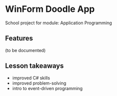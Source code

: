 # WinForm Doodle App 
School project for module: Application Programming

## Features
(to be documented)

## Lesson takeaways
- improved C# skills
- improved problem-solving
- intro to event-driven programming




